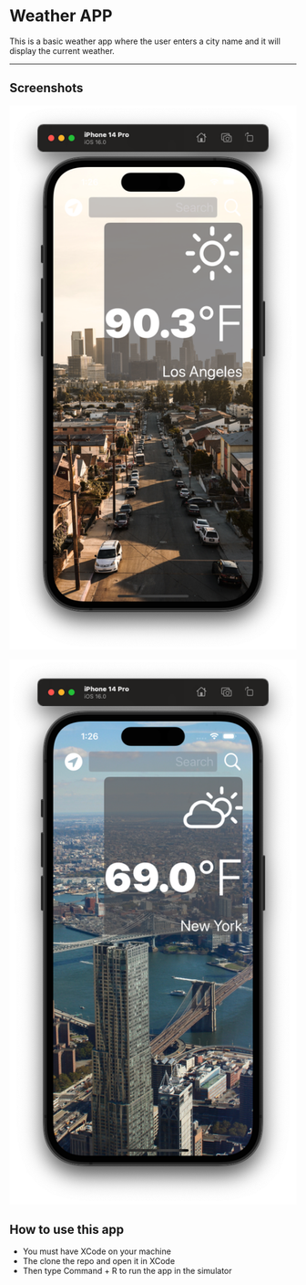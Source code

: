 # Weather APP

This is a basic weather app where the user enters a city name and it will display the current weather.

---

## Screenshots

![Los Angeles](LA.png)

![NYC](NYC.png)

## How to use this app

- You must have XCode on your machine
- The clone the repo and open it in XCode
- Then type Command + R to run the app in the simulator
